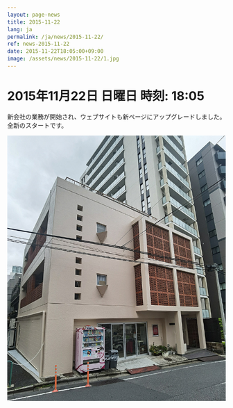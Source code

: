 ```yaml
---
layout: page-news
title: 2015-11-22
lang: ja
permalink: /ja/news/2015-11-22/
ref: news-2015-11-22
date: 2015-11-22T18:05:00+09:00
image: /assets/news/2015-11-22/1.jpg
---
```


# 2015年11月22日   日曜日   時刻: 18:05 


新会社の業務が開始され、ウェブサイトも新ページにアップグレードしました。全新のスタートです。

![1](/assets/news/2015-11-22/1.jpg)

